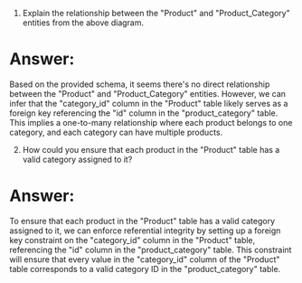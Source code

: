 1. Explain the relationship between the "Product" and "Product_Category" entities from the above diagram.
# Answer:
Based on the provided schema, it seems there's no direct relationship between the "Product" and "Product_Category" entities. However, we can infer that the "category_id" column in the "Product" table likely serves as a foreign key referencing the "id" column in the "product_category" table. This implies a one-to-many relationship where each product belongs to one category, and each category can have multiple products.

2. How could you ensure that each product in the "Product" table has a valid category assigned to it?
# Answer:
To ensure that each product in the "Product" table has a valid category assigned to it, we can enforce referential integrity by setting up a foreign key constraint on the "category_id" column in the "Product" table, referencing the "id" column in the "product_category" table. This constraint will ensure that every value in the "category_id" column of the "Product" table corresponds to a valid category ID in the "product_category" table.
